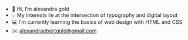 - 💼 Hi, I’m alexandra gold
- 💡 My interests lie at the intersection of typography and digital layout
- 💻 I’m currently learning the basics of web design with HTML and CSS
- ✉️ alexandraebertgold@gmail.com

<!---
alexandraegold/alexandraegold is a ✨ special ✨ repository because its `README.md` (this file) appears on your GitHub profile.
You can click the Preview link to take a look at your changes.
--->
